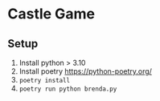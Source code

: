 # Castle Game

## Setup
1. Install python > 3.10
2. Install poetry https://python-poetry.org/
3. `poetry install`
4. `poetry run python brenda.py`